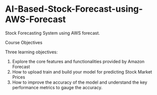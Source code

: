 # AI-Based-Stock-Forecast-using-AWS-Forecast
Stock Forecasting System using AWS forecast. 


Course Objectives

Three learning objectives:

 1. Explore the core features and functionalities provided by Amazon Forecast
 2. How to upload train and build your model for predicting Stock Market Prices
 3. How to improve the accuracy of the model and understand the key performance metrics to gauge the accuracy. 
